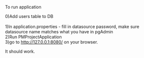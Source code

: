 To run application  

0)Add users table to DB <br>  
1)In application.properties - fill in datasource password, make sure 
datasource name matches what you have in pgAdmin  
2)Run PMProjectApplication  
3)go to http://127.0.0.1:8080/ on your browser.  

It should work.
